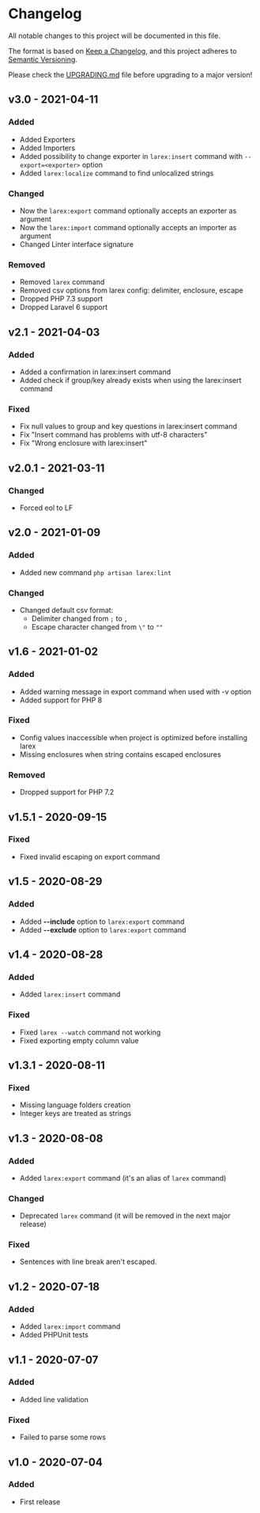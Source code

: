 # Changelog

All notable changes to this project will be documented in this file.

The format is based on [Keep a Changelog](https://keepachangelog.com/en/1.0.0/), and this project adheres
to [Semantic Versioning](https://semver.org/spec/v2.0.0.html).

Please check the [UPGRADING.md](https://github.com/Lukasss93/laravel-larex/blob/master/UPGRADING.md)
file before upgrading to a major version!

## v3.0 - 2021-04-11

### Added

- Added Exporters
- Added Importers
- Added possibility to change exporter in `larex:insert` command with `--export=<exporter>` option
- Added `larex:localize` command to find unlocalized strings

### Changed

- Now the `larex:export` command optionally accepts an exporter as argument
- Now the `larex:import` command optionally accepts an importer as argument
- Changed Linter interface signature

### Removed

- Removed `larex` command
- Removed csv options from larex config: delimiter, enclosure, escape
- Dropped PHP 7.3 support
- Dropped Laravel 6 support

## v2.1 - 2021-04-03

### Added

- Added a confirmation in larex:insert command
- Added check if group/key already exists when using the larex:insert command

### Fixed

- Fix null values to group and key questions in larex:insert command
- Fix "Insert command has problems with utf-8 characters"
- Fix "Wrong enclosure with larex:insert"

## v2.0.1 - 2021-03-11
### Changed
- Forced eol to LF

## v2.0 - 2021-01-09

### Added
- Added new command `php artisan larex:lint`

### Changed
- Changed default csv format:
    - Delimiter changed from `;` to `,`
    - Escape character changed from `\"` to `""`


## v1.6 - 2021-01-02
### Added
- Added warning message in export command when used with -v option
- Added support for PHP 8

### Fixed
- Config values inaccessible when project is optimized before installing larex
- Missing enclosures when string contains escaped enclosures

### Removed
- Dropped support for PHP 7.2


## v1.5.1 - 2020-09-15
### Fixed
- Fixed invalid escaping on export command


## v1.5 - 2020-08-29
### Added
- Added **--include** option to `larex:export` command
- Added **--exclude** option to `larex:export` command


## v1.4 - 2020-08-28
### Added
- Added `larex:insert` command

### Fixed
- Fixed `larex --watch` command not working
- Fixed exporting empty column value


## v1.3.1 - 2020-08-11
### Fixed
- Missing language folders creation
- Integer keys are treated as strings


## v1.3 - 2020-08-08
### Added
- Added `larex:export` command (it's an alias of `larex` command)

### Changed
- Deprecated `larex` command (it will be removed in the next major release)

### Fixed
- Sentences with line break aren't escaped.


## v1.2 - 2020-07-18
### Added
- Added `larex:import` command
- Added PHPUnit tests


## v1.1 - 2020-07-07
### Added
- Added line validation

### Fixed
- Failed to parse some rows


## v1.0 - 2020-07-04
### Added
- First release
